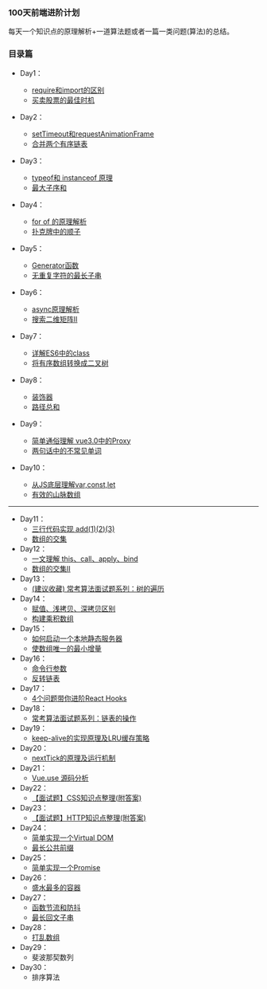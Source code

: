 
### 100天前端进阶计划
每天一个知识点的原理解析+一道算法题或者一篇一类问题(算法)的总结。

### 目录篇

- Day1：
    - [require和import的区别](./001/import和require.md)
    - [买卖股票的最佳时机](https://github.com/funnycoderstar/leetcode/issues/57)
- Day2：
    - [setTimeout和requestAnimationFrame](https://github.com/funnycoderstar/blog/issues/107)
    - [合并两个有序链表]()
- Day3：
    - [typeof和 instanceof 原理](https://github.com/funnycoderstar/blog/issues/108)
    - [最大子序和](https://github.com/funnycoderstar/leetcode/issues/48)
- Day4：
    - [for of 的原理解析](https://github.com/funnycoderstar/blog/issues/109)
    -  [扑克牌中的顺子](https://github.com/funnycoderstar/leetcode/issues/58)
- Day5：
    - [Generator函数](https://github.com/funnycoderstar/blog/issues/104)
    - [无重复字符的最长子串](https://github.com/funnycoderstar/leetcode/issues/32)

- Day6：
    - [async原理解析](https://github.com/funnycoderstar/blog/issues/110)
    - [搜索二维矩阵II](https://github.com/funnycoderstar/leetcode/issues/47)
- Day7：
   - [详解ES6中的class](https://github.com/funnycoderstar/blog/issues/111)
   - [将有序数组转换成二叉树](https://github.com/funnycoderstar/leetcode/issues/7) 
- Day8：
   - [装饰器](https://github.com/funnycoderstar/blog/issues/112)
   - [路径总和](https://github.com/funnycoderstar/leetcode/issues/8)
- Day9：
   - [简单通俗理解 vue3.0中的Proxy](https://github.com/funnycoderstar/blog/issues/113)
   - [两句话中的不常见单词](https://github.com/funnycoderstar/leetcode/issues/19)
- Day10：
   - [从JS底层理解var,const,let ](https://github.com/funnycoderstar/blog/issues/114)
   - [有效的山脉数组](https://github.com/funnycoderstar/leetcode/issues/36)
---

- Day11：
   - [三行代码实现 add(1)(2)(3)](https://github.com/funnycoderstar/blog/issues/117)
   - [数组的交集](https://github.com/funnycoderstar/leetcode/issues/59)
- Day12：
   - [一文理解 this、call、apply、bind](https://github.com/funnycoderstar/blog/issues/118)
   - [数组的交集II](https://github.com/funnycoderstar/leetcode/issues/60)
- Day13：
   - [(建议收藏) 常考算法面试题系列：树的遍历](https://github.com/funnycoderstar/leetcode/issues/61)
- Day14：
   - [赋值、浅拷贝、深拷贝区别](https://github.com/funnycoderstar/blog/issues/119)
   - [构建乘积数组](https://github.com/funnycoderstar/leetcode/issues/62)
- Day15：
   - [如何启动一个本地静态服务器](https://github.com/funnycoderstar/blog/issues/72)
   - [使数组唯一的最小增量](https://github.com/funnycoderstar/leetcode/issues/63)
- Day16：
   - [命令行参数](https://github.com/funnycoderstar/blog/issues/41)
   - [反转链表](https://github.com/funnycoderstar/leetcode/issues/54)
- Day17：
   - [4个问题带你进阶React Hooks](https://github.com/funnycoderstar/blog/issues/120)
- Day18：
   - [常考算法面试题系列：链表的操作](https://github.com/funnycoderstar/leetcode/issues/64)
- Day19：
   - [keep-alive的实现原理及LRU缓存策略](https://github.com/funnycoderstar/blog/issues/121)
- Day20：
   - [nextTick的原理及运行机制](https://github.com/funnycoderstar/blog/issues/123)
- Day21：
   - [Vue.use 源码分析](https://github.com/funnycoderstar/blog/issues/124)
- Day22：
   - [【面试题】CSS知识点整理(附答案) ](https://github.com/funnycoderstar/blog/issues/126)
- Day23：
   - [【面试题】HTTP知识点整理(附答案)](https://github.com/funnycoderstar/blog/issues/127)
- Day24：
   - [简单实现一个Virtual DOM](https://github.com/funnycoderstar/blog/issues/130)
   - [最长公共前缀](https://github.com/funnycoderstar/leetcode/issues/65)
- Day25：
   - [简单实现一个Promise](https://github.com/funnycoderstar/blog/issues/49)
- Day26：
   - [盛水最多的容器](https://github.com/funnycoderstar/leetcode/issues/66)
- Day27：
   - [函数节流和防抖](https://github.com/funnycoderstar/blog/issues/132)
   - [最长回文子串](https://github.com/funnycoderstar/leetcode/issues/67)
- Day28：
   - [打乱数组](https://github.com/funnycoderstar/leetcode/issues/68)
- Day29：
   - 斐波那契数列
- Day30：
   - 排序算法
